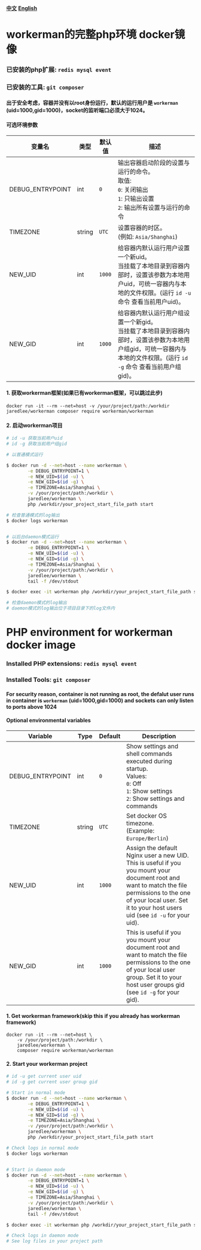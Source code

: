 **[中文](#workerman的完整php环境-docker镜像)**
**[English](#PHP-environment-for-workerman-docker-image)**

# workerman的完整php环境 docker镜像

### 已安装的php扩展: `redis mysql event`
### 已安装的工具: `git composer`

#### 出于安全考虑，容器并没有以root身份运行，默认的运行用户是 `workerman` (uid=1000,gid=1000)，socket的监听端口必须大于1024。

#### 可选环境参数

| 变量名 | 类型 | 默认值 | 描述 |
|----------|------|---------|-------------|
| DEBUG_ENTRYPOINT    | int    | `0`     | 输出容器启动阶段的设置与运行的命令。<br/>取值:<br/>`0`: 关闭输出<br/>`1`: 只输出设置<br/>`2`: 输出所有设置与运行的命令 |
| TIMEZONE            | string | `UTC`   | 设置容器的时区。<br/>(例如: `Asia/Shanghai`) |
| NEW_UID             | int    | `1000`   | 给容器内默认运行用户设置一个新uid。<br/>当挂载了本地目录到容器内部时，设置该参数为本地用户uid，可统一容器内与本地的文件权限。(运行 `id -u` 命令 查看当前用户uid)。|
| NEW_GID             | int    | `1000`   | 给容器内默认运行用户组设置一个新gid。<br/>当挂载了本地目录到容器内部时，设置该参数为本地用户组gid，可统一容器内与本地的文件权限。(运行 `id -g` 命令 查看当前用户组gid)。 |


#### 1. 获取workerman框架(如果已有workerman框架，可以跳过此步)

    docker run -it --rm --net=host -v /your/project/path:/workdir jaredlee/workerman composer require workerman/workerman


#### 2. 启动workerman项目
```bash
# id -u 获取当前用户uid
# id -g 获取当前用户组gid

# 以普通模式运行

$ docker run -d --net=host --name workerman \
        -e DEBUG_ENTRYPOINT=1 \
        -e NEW_UID=$(id -u) \
        -e NEW_GID=$(id -g) \
        -e TIMEZONE=Asia/Shanghai \
        -v /your/project/path:/workdir \
        jaredlee/workerman \
        php /workdir/your_project_start_file_path start

# 检查普通模式的log输出
$ docker logs workerman


# 以后台daemon模式运行
$ docker run -d --net=host --name workerman \
        -e DEBUG_ENTRYPOINT=1 \
        -e NEW_UID=$(id -u) \
        -e NEW_GID=$(id -g) \
        -e TIMEZONE=Asia/Shanghai \
        -v /your/project/path:/workdir \
        jaredlee/workerman \
        tail -f /dev/stdout

$ docker exec -it workerman php /workdir/your_project_start_file_path start -d

# 检查daemon模式的log输出
# daemon模式的log输出位于项目目录下的log文件内
```


# PHP environment for workerman docker image

### Installed PHP extensions: `redis mysql event`
### Installed Tools: `git composer`

#### For security reason, container is not running as root, the defalut user runs in container is `workerman` (uid=1000,gid=1000) and sockets can only listen to ports above 1024

#### Optional environmental variables

| Variable | Type | Default | Description |
|----------|------|---------|-------------|
| DEBUG_ENTRYPOINT    | int    | `0`     | Show settings and shell commands executed during startup.<br/>Values:<br/>`0`: Off<br/>`1`: Show settings<br/>`2`: Show settings and commands |
| TIMEZONE            | string | `UTC`   | Set docker OS timezone.<br/>(Example: `Europe/Berlin`) |
| NEW_UID             | int    | `1000`   | Assign the default Nginx user a new UID. This is useful if you you mount your document root and want to match the file permissions to the one of your local user. Set it to your host users uid (see `id -u` for your uid). |
| NEW_GID             | int    | `1000`   | This is useful if you you mount your document root and want to match the file permissions to the one of your local user group. Set it to your host user groups gid (see `id -g` for your gid). |


#### 1. Get workerman framework(skip this if you already has workerman framework)

    docker run -it --rm --net=host \
        -v /your/project/path:/workdir \
        jaredlee/workerman \
        composer require workerman/workerman


#### 2. Start your workerman project
```bash
# id -u get current user uid
# id -g get current user group gid

# Start in normal mode
$ docker run -d --net=host --name workerman \
        -e DEBUG_ENTRYPOINT=1 \
        -e NEW_UID=$(id -u) \
        -e NEW_GID=$(id -g) \
        -e TIMEZONE=Asia/Shanghai \
        -v /your/project/path:/workdir \
        jaredlee/workerman \
        php /workdir/your_project_start_file_path start

# Check logs in normal mode
$ docker logs workerman


# Start in daemon mode
$ docker run -d --net=host --name workerman \
        -e DEBUG_ENTRYPOINT=1 \
        -e NEW_UID=$(id -u) \
        -e NEW_GID=$(id -g) \
        -e TIMEZONE=Asia/Shanghai \
        -v /your/project/path:/workdir \
        jaredlee/workerman \
        tail -f /dev/stdout

$ docker exec -it workerman php /workdir/your_project_start_file_path start -d

# Check logs in daemon mode
# See log files in your project path
```
